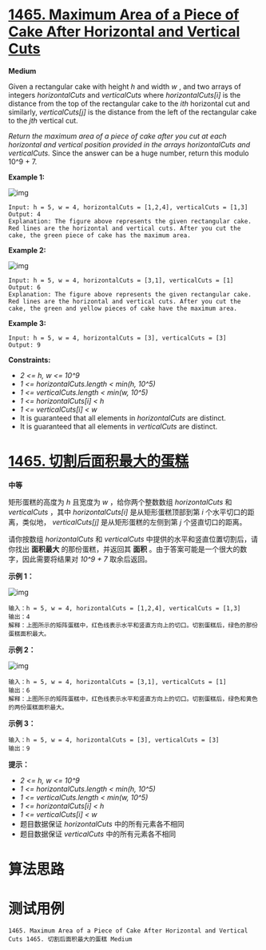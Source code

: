 # [1465. Maximum Area of a Piece of Cake After Horizontal and Vertical Cuts][enTitle]

**Medium**

Given a rectangular cake with height  *h*  and width  *w* , and two arrays of integers  *horizontalCuts*  and  *verticalCuts*  where  *horizontalCuts[i]*  is the distance from the top of the rectangular cake to the  *ith*  horizontal cut and similarly,  *verticalCuts[j]*  is the distance from the left of the rectangular cake to the  *jth*  vertical cut.

 *Return the maximum area of a piece of cake after you cut at each horizontal and vertical position provided in the arrays horizontalCuts and verticalCuts.* Since the answer can be a huge number, return this modulo 10^9 + 7.



**Example 1:** 

![img](https://assets.leetcode.com/uploads/2020/05/14/leetcode_max_area_2.png)

```
Input: h = 5, w = 4, horizontalCuts = [1,2,4], verticalCuts = [1,3]
Output: 4 
Explanation: The figure above represents the given rectangular cake. Red lines are the horizontal and vertical cuts. After you cut the cake, the green piece of cake has the maximum area.

```

**Example 2:** 

![img](https://assets.leetcode.com/uploads/2020/05/14/leetcode_max_area_3.png)

```
Input: h = 5, w = 4, horizontalCuts = [3,1], verticalCuts = [1]
Output: 6
Explanation: The figure above represents the given rectangular cake. Red lines are the horizontal and vertical cuts. After you cut the cake, the green and yellow pieces of cake have the maximum area.

```

**Example 3:** 

```
Input: h = 5, w = 4, horizontalCuts = [3], verticalCuts = [3]
Output: 9

```



**Constraints:** 

-  *2 <= h, w <= 10^9*  
-  *1 <= horizontalCuts.length < min(h, 10^5)*  
-  *1 <= verticalCuts.length < min(w, 10^5)*  
-  *1 <= horizontalCuts[i] < h*  
-  *1 <= verticalCuts[i] < w*  
- It is guaranteed that all elements in  *horizontalCuts*  are distinct. 
- It is guaranteed that all elements in  *verticalCuts*  are distinct.


# [1465. 切割后面积最大的蛋糕][cnTitle]

**中等**

矩形蛋糕的高度为  *h*  且宽度为  *w* ，给你两个整数数组  *horizontalCuts*  和  *verticalCuts* ，其中  *horizontalCuts[i]*  是从矩形蛋糕顶部到第  *i*  个水平切口的距离，类似地，  *verticalCuts[j]*  是从矩形蛋糕的左侧到第  *j*  个竖直切口的距离。

请你按数组  *horizontalCuts* 和 *verticalCuts* 中提供的水平和竖直位置切割后，请你找出 **面积最大**  的那份蛋糕，并返回其 **面积**  。由于答案可能是一个很大的数字，因此需要将结果对  *10^9 + 7*  取余后返回。



**示例 1：** 

![img](https://assets.leetcode-cn.com/aliyun-lc-upload/uploads/2020/05/30/leetcode_max_area_2.png)

```
输入：h = 5, w = 4, horizontalCuts = [1,2,4], verticalCuts = [1,3]
输出：4 
解释：上图所示的矩阵蛋糕中，红色线表示水平和竖直方向上的切口。切割蛋糕后，绿色的那份蛋糕面积最大。

```

**示例 2：** 

![img](https://assets.leetcode-cn.com/aliyun-lc-upload/uploads/2020/05/30/leetcode_max_area_3.png)

```
输入：h = 5, w = 4, horizontalCuts = [3,1], verticalCuts = [1]
输出：6
解释：上图所示的矩阵蛋糕中，红色线表示水平和竖直方向上的切口。切割蛋糕后，绿色和黄色的两份蛋糕面积最大。
```

**示例 3：** 

```
输入：h = 5, w = 4, horizontalCuts = [3], verticalCuts = [3]
输出：9

```



**提示：** 

-  *2 <= h, w <= 10^9*  
-  *1 <= horizontalCuts.length < min(h, 10^5)*  
-  *1 <= verticalCuts.length < min(w, 10^5)*  
-  *1 <= horizontalCuts[i] < h*  
-  *1 <= verticalCuts[i] < w*  
- 题目数据保证  *horizontalCuts*  中的所有元素各不相同 
- 题目数据保证  *verticalCuts*  中的所有元素各不相同




# 算法思路

# 测试用例
```
1465. Maximum Area of a Piece of Cake After Horizontal and Vertical Cuts 1465. 切割后面积最大的蛋糕 Medium
```

[enTitle]: https://leetcode.com/problems/maximum-area-of-a-piece-of-cake-after-horizontal-and-vertical-cuts/
[cnTitle]: https://leetcode-cn.com/problems/maximum-area-of-a-piece-of-cake-after-horizontal-and-vertical-cuts/
